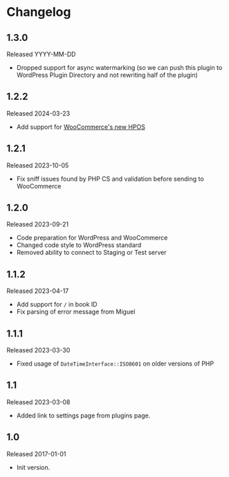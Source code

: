# Changelog

## 1.3.0

Released YYYY-MM-DD

* Dropped support for async watermarking (so we can push this plugin to WordPress Plugin Directory and not rewriting
half of the plugin)

## 1.2.2

Released 2024-03-23

* Add support for [WooCommerce's new HPOS](https://github.com/woocommerce/woocommerce/wiki/High-Performance-Order-Storage-Upgrade-Recipe-Book)

## 1.2.1

Released 2023-10-05

* Fix sniff issues found by PHP CS and validation before sending to WooCommerce

## 1.2.0

Released 2023-09-21

* Code preparation for WordPress and WooCommerce
* Changed code style to WordPress standard
* Removed ability to connect to Staging or Test server

## 1.1.2

Released 2023-04-17

* Add support for `/` in book ID
* Fix parsing of error message from Miguel

## 1.1.1

Released 2023-03-30

* Fixed usage of `DateTimeInterface::ISO8601` on older versions of PHP

## 1.1

Released 2023-03-08

* Added link to settings page from plugins page.

## 1.0

Released 2017-01-01

* Init version.
